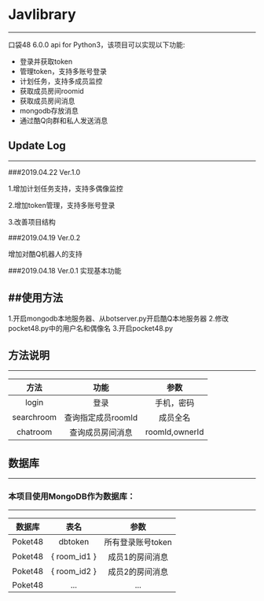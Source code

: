 # Javlibrary
-----------------------------------
口袋48 6.0.0 api for Python3，该项目可以实现以下功能:
* 登录并获取token
* 管理token，支持多账号登录
* 计划任务，支持多成员监控
* 获取成员房间roomid
* 获取成员房间消息
* mongodb存放消息
* 通过酷Q向群和私人发送消息

## Update Log
--------------------------
###2019.04.22 Ver.1.0

1.增加计划任务支持，支持多偶像监控

2.增加token管理，支持多账号登录

3.改善项目结构

###2019.04.19 Ver.0.2 

增加对酷Q机器人的支持

###2019.04.18 Ver.0.1
实现基本功能

##使用方法
--------------------------
1.开启mongodb本地服务器、从botserver.py开启酷Q本地服务器
2.修改pocket48.py中的用户名和偶像名
3.开启pocket48.py

## 方法说明
--------------------------
|方法|功能|参数|
| :----------: | :-----------:|:-----------:|
| login   | 登录  | 手机，密码 |
| searchroom   |  查询指定成员roomId  | 成员全名 |
| chatroom   |  查询成员房间消息  | roomId,ownerId |

## 数据库
-------------------------------------------
### 本项目使用MongoDB作为数据库：
--------------------------
|数据库|表名|参数|
| :----------: | :-----------:| :-----------:|
| Poket48   | dbtoken | 所有登录账号token |
| Poket48   |  { room_id1 }  | 成员1的房间消息 |
| Poket48   |  { room_id2 }  | 成员2的房间消息 |
| Poket48   |  ...  | ... |
